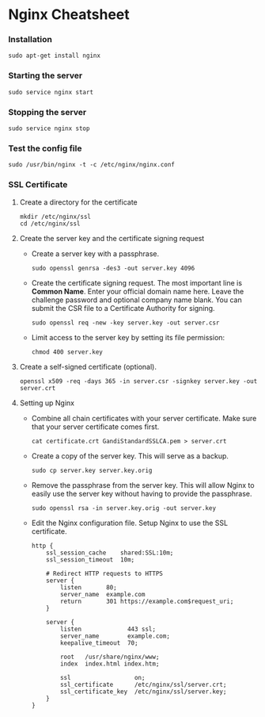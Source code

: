 Nginx Cheatsheet
================

### Installation
`sudo apt-get install nginx`

### Starting the server
`sudo service nginx start`

### Stopping the server
`sudo service nginx stop`

### Test the config file
`sudo /usr/bin/nginx -t -c /etc/nginx/nginx.conf`

### SSL Certificate

1.  Create a directory for the certificate

        mkdir /etc/nginx/ssl
        cd /etc/nginx/ssl

2.  Create the server key and the certificate signing request

    *   Create a server key with a passphrase.

        `sudo openssl genrsa -des3 -out server.key 4096`

    *   Create the certificate signing request. The most important line is **Common Name**. Enter your official domain name here. Leave the challenge password and optional company name blank. You can submit the CSR file to a Certificate Authority for signing.

        `sudo openssl req -new -key server.key -out server.csr`

    *   Limit access to the server key by setting its file permission:

        `chmod 400 server.key`

3.  Create a self-signed certificate (optional).

    `openssl x509 -req -days 365 -in server.csr -signkey server.key -out server.crt`

4.  Setting up Nginx
    
    *   Combine all chain certificates with your server certificate. Make sure that your server certificate comes first.

            cat certificate.crt GandiStandardSSLCA.pem > server.crt

    *   Create a copy of the server key. This will serve as a backup.

        `sudo cp server.key server.key.orig`

    *   Remove the passphrase from the server key. This will allow Nginx to easily use the server key without having to provide the passphrase.

        `sudo openssl rsa -in server.key.orig -out server.key`

    *   Edit the Nginx configuration file. Setup Nginx to use the SSL certificate.

            http {
                ssl_session_cache    shared:SSL:10m;
                ssl_session_timeout  10m;

                # Redirect HTTP requests to HTTPS
                server {
                    listen       80;
                    server_name  example.com
                    return       301 https://example.com$request_uri;
                }

                server {
                    listen             443 ssl;
                    server_name        example.com;
                    keepalive_timeout  70;

                    root   /usr/share/nginx/www;
                    index  index.html index.htm;

                    ssl                  on;
                    ssl_certificate      /etc/nginx/ssl/server.crt;
                    ssl_certificate_key  /etc/nginx/ssl/server.key;
                }
            }
